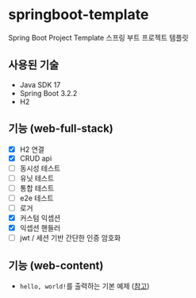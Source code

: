 # springboot-template
Spring Boot Project Template
스프링 부트 프로젝트 템플릿

## 사용된 기술

- Java SDK 17
- Spring Boot 3.2.2
- H2

## 기능 (web-full-stack)
- [x] H2 연결
- [x] CRUD api
- [ ] 동시성 테스트
- [ ] 유닛 테스트
- [ ] 통합 테스트
- [ ] e2e 테스트
- [ ] 로거
- [x] 커스텀 익셉션
- [x] 익셉션 핸들러
- [ ] jwt / 세션 기반 간단한 인증 암호화

## 기능 (web-content)
- `hello, world!`를 출력하는 기본 예제 ([참고](https://spring.io/guides/gs/serving-web-content))